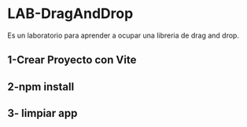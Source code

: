 # LAB-DragAndDrop

Es un laboratorio para aprender a ocupar una libreria de drag and drop.

## 1-Crear Proyecto con Vite
## 2-npm install
## 3- limpiar app